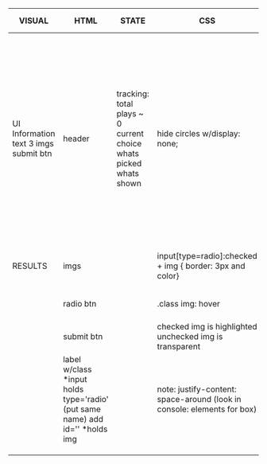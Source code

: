 | VISUAL                                | HTML                                                                              | STATE                                                              | CSS                                                                     | app.js-UI file                                                                                                                                                                                                                                                                                                                                                                                                                                                                 | local-storage-utils.js                                                   | local-storage-tests.js                                                                                                      |   |
|---------------------------------------|-----------------------------------------------------------------------------------|--------------------------------------------------------------------|-------------------------------------------------------------------------|--------------------------------------------------------------------------------------------------------------------------------------------------------------------------------------------------------------------------------------------------------------------------------------------------------------------------------------------------------------------------------------------------------------------------------------------------------------------------------|--------------------------------------------------------------------------|-----------------------------------------------------------------------------------------------------------------------------|---|
| UI Information text 3 imgs submit btn | header                                                                            | tracking:  total plays ~ 0 current choice whats picked whats shown | hide circles  w/display: none;                                          | (everything starts HERE and can  sort functions into files later)  * create DOM elements  * import pokemon.js (data)  * initalize state(total plays)  * create renderPokemon();  totalplays++  * create variables (let) to hold   math.floor(math.random())  * use while loop here  while   (ranNum1 === ranNum2)  if matched create newItem  * Assign variable math.random using  'let fruit1 = fruits[randNum1]'  * Assign variable above with Ids  'fruit1Radio.value = fruit1.id;' | export: showPokemon(id) pickedPokemon(id) setResults getResults findById | import: showPokemon(id) pickedPokemon(id) setResults getResults findById  **localStorage.removeItem('RESULTS');             |   |
| RESULTS                               | imgs                                                                              |                                                                    | input[type=radio]:checked + img {  border: 3px and color}               | when page loads,  pick 2 random pokemon and anytime user clicks                                                                                                                                                                                                                                                                                                                                                                                                                |                                                                          | test('showPokemon should create a results object if pokemon not previously shown') -fakeResults *id:1 *shown:1 *preferred:0 |   |
|                                       | radio btn                                                                         |                                                                    | .class img: hover                                                       | keep this global let totalplays=0                                                                                                                                                                                                                                                                                                                                                                                                                                              |                                                                          | test('showPokemon should increment by results if pokemon  previously shown') *shown:2                                       |   |
|                                       | submit btn                                                                        |                                                                    | checked img is highlighted unchecked img is transparent                 | write functions for  first page-  use                                                                                                                                                                                                                                                                                                                                                                                                                                          |                                                                          |                                                                                                                             |   |
|                                       | label w/class *input holds  type='radio'  (put same name)   add id=''  *holds img |                                                                    | note: justify-content: space-around (look in console: elements for box) | pickBtn eventlistener when click renderRandomItem()                                                                                                                                                                                                                                                                                                                                                                                                                            |                                                                          |                                                                                                                             |   |
|                                       |                                                                                   |                                                                    |                                                                         |                                                                                                                                                                                                                                                                                                                                                                                                                                                                                |                                                                          |                                                                                                                             |   |
|                                       |                                                                                   |                                                                    |                                                                         |                                                                                                                                                                                                                                                                                                                                                                                                                                                                                |                                                                          |                                                                                                                             |   |
|                                       |                                                                                   |                                                                    |                                                                         |                                                                                                                                                                                                                                                                                                                                                                                                                                                                                |                                                                          |                                                                                                                             |   |
